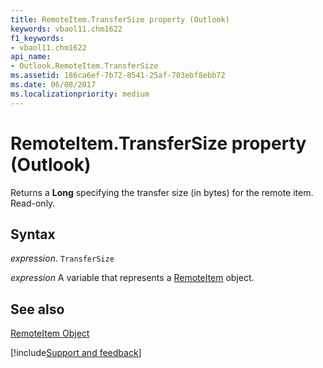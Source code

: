 ```yaml
---
title: RemoteItem.TransferSize property (Outlook)
keywords: vbaol11.chm1622
f1_keywords:
- vbaol11.chm1622
api_name:
- Outlook.RemoteItem.TransferSize
ms.assetid: 186ca6ef-7b72-8541-25af-703ebf8ebb72
ms.date: 06/08/2017
ms.localizationpriority: medium
---
```



# RemoteItem.TransferSize property (Outlook)

Returns a **Long** specifying the transfer size (in bytes) for the remote item. Read-only.


## Syntax

_expression_. `TransferSize`

_expression_ A variable that represents a [RemoteItem](Outlook.RemoteItem.md) object.


## See also


[RemoteItem Object](Outlook.RemoteItem.md)

[!include[Support and feedback](~/includes/feedback-boilerplate.md)]